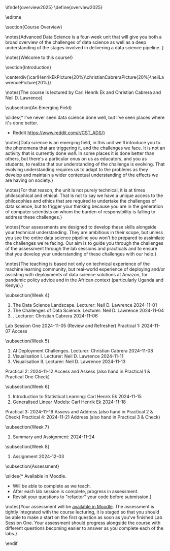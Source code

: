\ifndef{overview2025}
\define{overview2025}

\editme


\section{Course Overview}

\notes{Advanced Data Science is a four-week unit that will give you both a broad overview of the challenges of data science as well as a deep understanding of the stages involved in delivering a data science pipeline. }

\notes{Welcome to this course!}

\section{Introduction}

\centerdiv{\carlHenrikEkPicture{20%}\christianCabreraPicture{20%}\neilLawrencePicture{20%}}

\notes{The course is lectured by Carl Henrik Ek and Christian Cabrera and Neil D. Lawrence}

\subsection{An Emerging Field}

\slides{* I've never seen data science done well, but I've seen places where it's done better.
* Reddit 
  https://www.reddit.com/r/CST_ADS/}


\notes{Data science is an emerging field, in this unit we'll introduce you to the phenomena that are triggering it, and the challenges we face. It is not an activity that is currently done *well*. In some places it is done better than others, but there's a particular onus on us as educators, and you as students, to realize that our understanding of the challenge is evolving. That evolving understanding requires us to adapt to the problems as they develop and maintain a wider contextual understanding of the effects we are having on society.}

\notes{For that reason, the unit is not purely technical, it is at times philosophical and ethical. That is not to say we have a unique access to the philosophies and ethics that are required to undertake the challenges of data science, but to trigger your thinking because you are in the generation of computer scientists on whom the burden of responsibility is falling to address these challenges.}

\notes{Your assessments are designed to develop these skills alongside your technical understanding. They are ambitious in their scope, but unless you see the entire data science pipeline you won't be prepared to assimilate the challenges we're facing. Our aim is to guide you through the challenges of the assessment through the lab sessions and practicals and to ensure that you develop your understanding of these challenges with our help.}

\notes{The teaching is based not only on technical experience of the machine learning community, but real-world experience of deploying and/or assisting with deployments of data science solutions at Amazon, for pandemic policy advice and in the African context (particularly Uganda and Kenya).}

\subsection{Week 4}

  1. The Data Science Landscape. Lecturer: Neil D. Lawrence 2024-11-01
  2. The Challenges of Data Science. Lecturer: Neil D. Lawrence 2024-11-04
  3. . Lecturer: Christian Cabrera 2024-11-06

  Lab Session One 2024-11-05 (Review and Refresher)
  Practical 1: 2024-11-07 Access

\subsection{Week 5}

  1. AI Deployment Challenges. Lecturer: Christian Cabrera 2024-11-08
  2. Visualisation I. Lecturer: Neil D. Lawrence 2024-11-11
  3. Visualisation II. Lecturer: Neil D. Lawrence 2024-11-13

  Practical 2: 2024-11-12 Access and Assess (also hand in Practical 1 & Practical One Check)
  
  
\subsection{Week 6}

  1. Introduction to Statistical Learning: Carl Henrik Ek 2024-11-15
  2. Generalised Linear Models: Carl Henrik Ek 2024-11-18
  
  Practical 3: 2024-11-19 Assess and Address (also hand in Practical 2 & Check)
  Practical 4: 2024-11-21 Address (also hand in Practical 3 & Check)

\subsection{Week 7}

  1. Summary and Assignment:  2024-11-24
  
\subsection{Week 8}
  
  1. Assignment 2024-12-03

\subsection{Assessment}

\slides{* Available in Moodle.
* Will be able to complete as we teach.
* After each lab session is complete, progress in assessment.
* Revisit your questions to "refactor" your code before submission.}

\notes{Your assessment will be [available in Moodle](https://www.vle.cam.ac.uk/). The assessment is tightly integrated with the course lecturing, it is staged so that you should be able to make a start on the first question as soon as you've finished Lab Session One. Your assessment should progress alongside the course with different questions becoming easier to answer as you complete each of the labs.}


\endif

